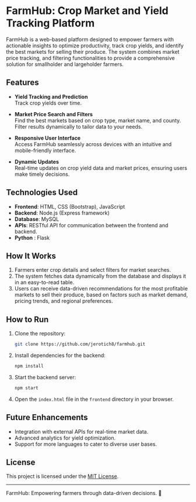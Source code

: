 # FarmHub: Crop Market and Yield Tracking Platform

FarmHub is a web-based platform designed to empower farmers with actionable insights to optimize productivity, track crop yields, and identify the best markets for selling their produce. The system combines market price tracking, and filtering functionalities to provide a comprehensive solution for smallholder and largeholder farmers.

## Features

- **Yield Tracking and Prediction**  
  Track crop yields over time.

- **Market Price Search and Filters**  
  Find the best markets based on crop type, market name, and county. Filter results dynamically to tailor data to your needs.

- **Responsive User Interface**  
  Access FarmHub seamlessly across devices with an intuitive and mobile-friendly interface.

- **Dynamic Updates**  
  Real-time updates on crop yield data and market prices, ensuring users make timely decisions.

## Technologies Used

- **Frontend**: HTML, CSS (Bootstrap), JavaScript  
- **Backend**: Node.js (Express framework)  
- **Database**: MySQL  
- **APIs**: RESTful API for communication between the frontend and backend.
- **Python** : Flask

## How It Works

1. Farmers enter crop details and select filters for market searches.  
2. The system fetches data dynamically from the database and displays it in an easy-to-read table.  
3. Users can receive data-driven recommendations for the most profitable markets to sell their produce, based on factors such as market demand, pricing trends, and regional preferences.

## How to Run

1. Clone the repository:  
   ```bash
   git clone https://github.com/jerotich8/farmhub.git
   ```
2. Install dependencies for the backend:  
   ```bash
   npm install
   ```
3. Start the backend server:  
   ```bash
   npm start
   ```
4. Open the `index.html` file in the `frontend` directory in your browser.

## Future Enhancements

- Integration with external APIs for real-time market data.  
- Advanced analytics for yield optimization.  
- Support for more languages to cater to diverse user bases.  

## License

This project is licensed under the [MIT License](LICENSE).

--- 

FarmHub: Empowering farmers through data-driven decisions. 🌾
